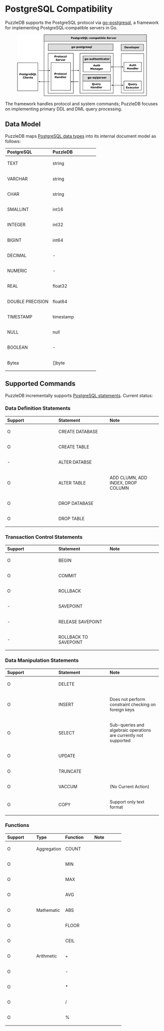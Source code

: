 # PostgreSQL Compatibility

PuzzleDB supports the PostgreSQL protocol via [go-postgresql](https://github.com/cybergarage/go-postgresql), a framework for implementing PostgreSQL‑compatible servers in Go.

<figure>
<img src="https://raw.githubusercontent.com/cybergarage/go-postgresql/master/doc/img/framework.png" alt="framework" />
</figure>

The framework handles protocol and system commands; PuzzleDB focuses on implementing primary DDL and DML query processing.

## Data Model

PuzzleDB maps [PostgreSQL data types](https://www.postgresql.org/docs/current/datatype.html) into its internal document model as follows:

<table>
<colgroup>
<col style="width: 50%" />
<col style="width: 50%" />
</colgroup>
<thead>
<tr>
<th style="text-align: left;">PostgreSQL</th>
<th style="text-align: left;">PuzzleDB</th>
</tr>
</thead>
<tbody>
<tr>
<td style="text-align: left;"><p>TEXT</p></td>
<td style="text-align: left;"><p>string</p></td>
</tr>
<tr>
<td style="text-align: left;"><p>VARCHAR</p></td>
<td style="text-align: left;"><p>string</p></td>
</tr>
<tr>
<td style="text-align: left;"><p>CHAR</p></td>
<td style="text-align: left;"><p>string</p></td>
</tr>
<tr>
<td style="text-align: left;"><p>SMALLINT</p></td>
<td style="text-align: left;"><p>int16</p></td>
</tr>
<tr>
<td style="text-align: left;"><p>INTEGER</p></td>
<td style="text-align: left;"><p>int32</p></td>
</tr>
<tr>
<td style="text-align: left;"><p>BIGINT</p></td>
<td style="text-align: left;"><p>int64</p></td>
</tr>
<tr>
<td style="text-align: left;"><p>DECIMAL</p></td>
<td style="text-align: left;"><p>-</p></td>
</tr>
<tr>
<td style="text-align: left;"><p>NUMERIC</p></td>
<td style="text-align: left;"><p>-</p></td>
</tr>
<tr>
<td style="text-align: left;"><p>REAL</p></td>
<td style="text-align: left;"><p>float32</p></td>
</tr>
<tr>
<td style="text-align: left;"><p>DOUBLE PRECISION</p></td>
<td style="text-align: left;"><p>float64</p></td>
</tr>
<tr>
<td style="text-align: left;"><p>TIMESTAMP</p></td>
<td style="text-align: left;"><p>timestamp</p></td>
</tr>
<tr>
<td style="text-align: left;"><p>NULL</p></td>
<td style="text-align: left;"><p>null</p></td>
</tr>
<tr>
<td style="text-align: left;"><p>BOOLEAN</p></td>
<td style="text-align: left;"><p>-</p></td>
</tr>
<tr>
<td style="text-align: left;"><p>Bytea</p></td>
<td style="text-align: left;"><p>[]byte</p></td>
</tr>
</tbody>
</table>

## Supported Commands

PuzzleDB incrementally supports [PostgreSQL statements](https://www.postgresql.org/docs/current/plpgsql-statements.html). Current status:

### Data Definition Statements

<table>
<colgroup>
<col style="width: 33%" />
<col style="width: 33%" />
<col style="width: 33%" />
</colgroup>
<thead>
<tr>
<th style="text-align: left;">Support</th>
<th style="text-align: left;">Statement</th>
<th style="text-align: left;">Note</th>
</tr>
</thead>
<tbody>
<tr>
<td style="text-align: left;"><p>O</p></td>
<td style="text-align: left;"><p>CREATE DATABASE</p></td>
<td style="text-align: left;"></td>
</tr>
<tr>
<td style="text-align: left;"><p>O</p></td>
<td style="text-align: left;"><p>CREATE TABLE</p></td>
<td style="text-align: left;"></td>
</tr>
<tr>
<td style="text-align: left;"><p>-</p></td>
<td style="text-align: left;"><p>ALTER DATABSE</p></td>
<td style="text-align: left;"></td>
</tr>
<tr>
<td style="text-align: left;"><p>O</p></td>
<td style="text-align: left;"><p>ALTER TABLE</p></td>
<td style="text-align: left;"><p>ADD CLUMN, ADD INDEX, DROP COLUMN</p></td>
</tr>
<tr>
<td style="text-align: left;"><p>O</p></td>
<td style="text-align: left;"><p>DROP DATABASE</p></td>
<td style="text-align: left;"></td>
</tr>
<tr>
<td style="text-align: left;"><p>O</p></td>
<td style="text-align: left;"><p>DROP TABLE</p></td>
<td style="text-align: left;"></td>
</tr>
</tbody>
</table>

### Transaction Control Statements

<table>
<colgroup>
<col style="width: 33%" />
<col style="width: 33%" />
<col style="width: 33%" />
</colgroup>
<thead>
<tr>
<th style="text-align: left;">Support</th>
<th style="text-align: left;">Statement</th>
<th style="text-align: left;">Note</th>
</tr>
</thead>
<tbody>
<tr>
<td style="text-align: left;"><p>O</p></td>
<td style="text-align: left;"><p>BEGIN</p></td>
<td style="text-align: left;"></td>
</tr>
<tr>
<td style="text-align: left;"><p>O</p></td>
<td style="text-align: left;"><p>COMMIT</p></td>
<td style="text-align: left;"></td>
</tr>
<tr>
<td style="text-align: left;"><p>O</p></td>
<td style="text-align: left;"><p>ROLLBACK</p></td>
<td style="text-align: left;"></td>
</tr>
<tr>
<td style="text-align: left;"><p>-</p></td>
<td style="text-align: left;"><p>SAVEPOINT</p></td>
<td style="text-align: left;"></td>
</tr>
<tr>
<td style="text-align: left;"><p>-</p></td>
<td style="text-align: left;"><p>RELEASE SAVEPOINT</p></td>
<td style="text-align: left;"></td>
</tr>
<tr>
<td style="text-align: left;"><p>-</p></td>
<td style="text-align: left;"><p>ROLLBACK TO SAVEPOINT</p></td>
<td style="text-align: left;"></td>
</tr>
</tbody>
</table>

### Data Manipulation Statements

<table>
<colgroup>
<col style="width: 33%" />
<col style="width: 33%" />
<col style="width: 33%" />
</colgroup>
<thead>
<tr>
<th style="text-align: left;">Support</th>
<th style="text-align: left;">Statement</th>
<th style="text-align: left;">Note</th>
</tr>
</thead>
<tbody>
<tr>
<td style="text-align: left;"><p>O</p></td>
<td style="text-align: left;"><p>DELETE</p></td>
<td style="text-align: left;"></td>
</tr>
<tr>
<td style="text-align: left;"><p>O</p></td>
<td style="text-align: left;"><p>INSERT</p></td>
<td style="text-align: left;"><p>Does not perform constraint checking on foreign keys</p></td>
</tr>
<tr>
<td style="text-align: left;"><p>O</p></td>
<td style="text-align: left;"><p>SELECT</p></td>
<td style="text-align: left;"><p>Sub-queries and algebraic operations are currently not supported</p></td>
</tr>
<tr>
<td style="text-align: left;"><p>O</p></td>
<td style="text-align: left;"><p>UPDATE</p></td>
<td style="text-align: left;"></td>
</tr>
<tr>
<td style="text-align: left;"><p>O</p></td>
<td style="text-align: left;"><p>TRUNCATE</p></td>
<td style="text-align: left;"></td>
</tr>
<tr>
<td style="text-align: left;"><p>O</p></td>
<td style="text-align: left;"><p>VACCUM</p></td>
<td style="text-align: left;"><p>(No Current Action)</p></td>
</tr>
<tr>
<td style="text-align: left;"><p>O</p></td>
<td style="text-align: left;"><p>COPY</p></td>
<td style="text-align: left;"><p>Support only text format</p></td>
</tr>
</tbody>
</table>

### Functions

<table>
<colgroup>
<col style="width: 25%" />
<col style="width: 25%" />
<col style="width: 25%" />
<col style="width: 25%" />
</colgroup>
<thead>
<tr>
<th style="text-align: left;">Support</th>
<th style="text-align: left;">Type</th>
<th style="text-align: left;">Function</th>
<th style="text-align: left;">Note</th>
</tr>
</thead>
<tbody>
<tr>
<td style="text-align: left;"><p>O</p></td>
<td style="text-align: left;"><p>Aggregation</p></td>
<td style="text-align: left;"><p>COUNT</p></td>
<td style="text-align: left;"></td>
</tr>
<tr>
<td style="text-align: left;"><p>O</p></td>
<td style="text-align: left;"></td>
<td style="text-align: left;"><p>MIN</p></td>
<td style="text-align: left;"></td>
</tr>
<tr>
<td style="text-align: left;"><p>O</p></td>
<td style="text-align: left;"></td>
<td style="text-align: left;"><p>MAX</p></td>
<td style="text-align: left;"></td>
</tr>
<tr>
<td style="text-align: left;"><p>O</p></td>
<td style="text-align: left;"></td>
<td style="text-align: left;"><p>AVG</p></td>
<td style="text-align: left;"></td>
</tr>
<tr>
<td style="text-align: left;"><p>O</p></td>
<td style="text-align: left;"><p>Mathematic</p></td>
<td style="text-align: left;"><p>ABS</p></td>
<td style="text-align: left;"></td>
</tr>
<tr>
<td style="text-align: left;"><p>O</p></td>
<td style="text-align: left;"></td>
<td style="text-align: left;"><p>FLOOR</p></td>
<td style="text-align: left;"></td>
</tr>
<tr>
<td style="text-align: left;"><p>O</p></td>
<td style="text-align: left;"></td>
<td style="text-align: left;"><p>CEIL</p></td>
<td style="text-align: left;"></td>
</tr>
<tr>
<td style="text-align: left;"><p>O</p></td>
<td style="text-align: left;"><p>Arithmetic</p></td>
<td style="text-align: left;"><p>+</p></td>
<td style="text-align: left;"></td>
</tr>
<tr>
<td style="text-align: left;"><p>O</p></td>
<td style="text-align: left;"></td>
<td style="text-align: left;"><p>-</p></td>
<td style="text-align: left;"></td>
</tr>
<tr>
<td style="text-align: left;"><p>O</p></td>
<td style="text-align: left;"></td>
<td style="text-align: left;"><p>*</p></td>
<td style="text-align: left;"></td>
</tr>
<tr>
<td style="text-align: left;"><p>O</p></td>
<td style="text-align: left;"></td>
<td style="text-align: left;"><p>/</p></td>
<td style="text-align: left;"></td>
</tr>
<tr>
<td style="text-align: left;"><p>O</p></td>
<td style="text-align: left;"></td>
<td style="text-align: left;"><p>%</p></td>
<td style="text-align: left;"></td>
</tr>
</tbody>
</table>

